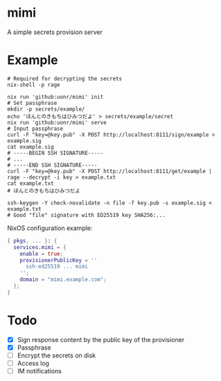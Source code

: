 # mimi
A simple secrets provision server

# Example

```shell
# Required for decrypting the secrets
nix-shell -p rage 

nix run 'github:uonr/mimi' init
# Set passphrase
mkdir -p secrets/example/
echo 'ほんとのきもちはひみつだよ' > secrets/example/secret
nix run 'github:uonr/mimi' serve
# Input passphrase
curl -F "key=@key.pub" -X POST http://localhost:8111/sign/example > example.sig
cat example.sig
# -----BEGIN SSH SIGNATURE-----
# ...
# -----END SSH SIGNATURE-----
curl -F "key=@key.pub" -X POST http://localhost:8111/get/example | rage --decrypt -i key > example.txt
cat example.txt
# ほんとのきもちはひみつだよ

ssh-keygen -Y check-novalidate -n file -f key.pub -s example.sig < example.txt
# Good "file" signature with ED25519 key SHA256:...
```

NixOS configuration example:

```nix
{ pkgs, ... }: {
  services.mimi = {
    enable = true;
    provisionerPublicKey = ''
      ssh-ed25519 ... mimi
    '';
    domain = "mimi.example.com";
  };
}
```

# Todo

- [x] Sign response content by the public key of the provisioner
- [x] Passphrase
- [ ] Encrypt the secrets on disk
- [ ] Access log
- [ ] IM notifications

